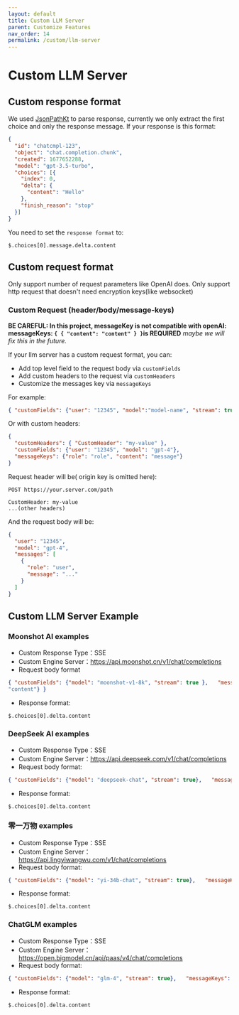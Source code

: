 ```yaml
---
layout: default
title: Custom LLM Server
parent: Customize Features
nav_order: 14
permalink: /custom/llm-server
---
```


# Custom LLM Server

## Custom response format

We used [JsonPathKt](https://github.com/codeniko/JsonPathKt) to parse response,
currently we only extract the first choice and only the response message.
If your response is this format: 

```json
{
  "id": "chatcmpl-123",
  "object": "chat.completion.chunk",
  "created": 1677652288,
  "model": "gpt-3.5-turbo",
  "choices": [{
    "index": 0,
    "delta": {
      "content": "Hello"
    },
    "finish_reason": "stop"
  }]
}
```
You need to set the `response format` to:

```text
$.choices[0].message.delta.content
```

## Custom request format

Only support number of request parameters like OpenAI does.
Only support http request that doesn't need encryption keys(like websocket)

### Custom Request (header/body/message-keys)

**BE CAREFUL: In this project, messageKey is not compatible with openAI: messageKeys: `{ { "content": "content" } }`is REQUIRED** *maybe we will fix this in the future.*

If your llm server has a custom request format, you can:

- Add top level field to the request body via `customFields`
- Add custom headers to the request via `customHeaders`
- Customize the messages key via `messageKeys`

For example:

```json
{ "customFields": {"user": "12345", "model":"model-name", "stream": true},  "messageKeys": { "content": "content" }}
```

Or with custom headers:

```json
{
  "customHeaders": { "CustomHeader": "my-value" },
  "customFields": {"user": "12345", "model": "gpt-4"},
  "messageKeys": {"role": "role", "content": "message"}
}
```

Request header will be( origin key is omitted here):

```http-request
POST https://your.server.com/path

CustomHeader: my-value
...(other headers)
```

And the request body will be:

```json
{
  "user": "12345",
  "model": "gpt-4",
  "messages": [
    {
      "role": "user",
      "message": "..."
    }
  ]
}
```

## Custom LLM Server Example

### Moonshot AI examples

- Custom Response Type：SSE
- Custom Engine Server：https://api.moonshot.cn/v1/chat/completions 
- Request body format
```json
{ "customFields": {"model": "moonshot-v1-8k", "stream": true },   "messageKeys": {"role": "role", "content": 
"content"} }
```
- Response format:
```
$.choices[0].delta.content
```

### DeepSeek AI examples

- Custom Response Type：SSE
- Custom Engine Server：https://api.deepseek.com/v1/chat/completions
- Request body format:
```json
{ "customFields": {"model": "deepseek-chat", "stream": true},   "messageKeys": {"role": "role", "content": "content"} }
```
- Response format: 
```
$.choices[0].delta.content 
```

### 零一万物 examples

- Custom Response Type：SSE
- Custom Engine Server：https://api.lingyiwangwu.com/v1/chat/completions
- Request body format:
```json
{ "customFields": {"model": "yi-34b-chat", "stream": true},   "messageKeys": {"role": "role", "content": "content"} }
```
- Response format: 
```
$.choices[0].delta.content 
```


### ChatGLM examples

- Custom Response Type：SSE
- Custom Engine Server：https://open.bigmodel.cn/api/paas/v4/chat/completions
- Request body format:
```json
{ "customFields": {"model": "glm-4", "stream": true},   "messageKeys": {"role": "role", "content": "content"} }
```
- Response format: 

```
$.choices[0].delta.content 
```




